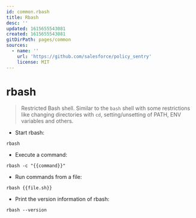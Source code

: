 ```yaml
---
id: common.rbash
title: Rbash
desc: ''
updated: 1615655543081
created: 1615655543081
gitDirPath: pages/common
sources:
  - name: ''
    url: 'https://github.com/salesforce/policy_sentry'
    license: MIT
---
```

# rbash

> Restricted Bash shell.
> Similar to the `bash` shell with some restrictions like changing directories with `cd`, setting/unsetting of PATH, ENV variables and others.

- Start rbash:

`rbash`

- Execute a command:

`rbash -c "{{command}}"`

- Run commands from a file:

`rbash {{file.sh}}`

- Print the version information of rbash:

`rbash --version`

